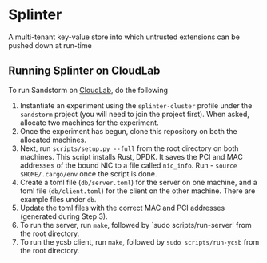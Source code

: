 # Splinter
A multi-tenant key-value store into which untrusted extensions can be pushed
down at run-time

## Running Splinter on CloudLab
To run Sandstorm on [CloudLab](https://www.cloudlab.us/login.php), do the
following

1. Instantiate an experiment using the `splinter-cluster` profile under the
   `sandstorm` project (you will need to join the project first). When asked,
   allocate two machines for the experiment.
2. Once the experiment has begun, clone this repository on both the allocated
   machines.
3. Next, run `scripts/setup.py --full` from the root directory on both machines.
   This script installs Rust, DPDK.
   It saves the PCI and MAC addresses of the bound NIC to a file called `nic_info`.
   Run - `source $HOME/.cargo/env` once the script is done.
4. Create a toml file (`db/server.toml`) for the server on one machine, and a
   toml file (`db/client.toml`) for the client on the other machine. There are
   example files under `db`.
5. Update the toml files with the correct MAC and PCI addresses (generated
   during Step 3).
6. To run the server, run `make`, followed by `sudo scripts/run-server' from the
   root directory.
7. To run the ycsb client, run `make`, followed by `sudo scripts/run-ycsb` from
   the root directory.

